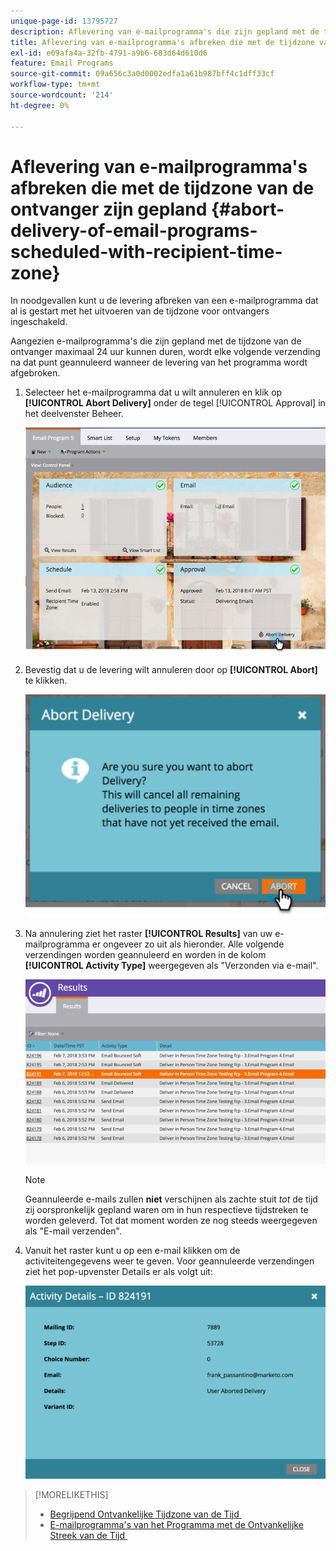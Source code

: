 ```yaml
---
unique-page-id: 13795727
description: Aflevering van e-mailprogramma's die zijn gepland met de tijdzone voor ontvangers - Marketo Docs - Productdocumentatie
title: Aflevering van e-mailprogramma's afbreken die met de tijdzone van de ontvanger zijn gepland
exl-id: e69afa4a-32fb-4791-a9b6-683d64d610d6
feature: Email Programs
source-git-commit: 09a656c3a0d0002edfa1a61b987bff4c1dff33cf
workflow-type: tm+mt
source-wordcount: '214'
ht-degree: 0%

---
```


# Aflevering van e-mailprogramma&#39;s afbreken die met de tijdzone van de ontvanger zijn gepland {#abort-delivery-of-email-programs-scheduled-with-recipient-time-zone}

In noodgevallen kunt u de levering afbreken van een e-mailprogramma dat al is gestart met het uitvoeren van de tijdzone voor ontvangers ingeschakeld.

Aangezien e-mailprogramma&#39;s die zijn gepland met de tijdzone van de ontvanger maximaal 24 uur kunnen duren, wordt elke volgende verzending na dat punt geannuleerd wanneer de levering van het programma wordt afgebroken.

1. Selecteer het e-mailprogramma dat u wilt annuleren en klik op **[!UICONTROL Abort Delivery]** onder de tegel [!UICONTROL Approval] in het deelvenster Beheer.

   ![](assets/ptz-abortdelivery.png)

1. Bevestig dat u de levering wilt annuleren door op **[!UICONTROL Abort]** te klikken.

   ![](assets/image2018-2-23-11-3a20-3a27.png)

1. Na annulering ziet het raster **[!UICONTROL Results]** van uw e-mailprogramma er ongeveer zo uit als hieronder. Alle volgende verzendingen worden geannuleerd en worden in de kolom **[!UICONTROL Activity Type]** weergegeven als &quot;Verzonden via e-mail&quot;.

   ![](assets/image2018-2-23-11-3a22-3a11.png)

   >[!NOTE]
   >
   >Geannuleerde e-mails zullen **niet** verschijnen als zachte stuit *tot* de tijd zij oorspronkelijk gepland waren om in hun respectieve tijdstreken te worden geleverd. Tot dat moment worden ze nog steeds weergegeven als &quot;E-mail verzenden&quot;.

1. Vanuit het raster kunt u op een e-mail klikken om de activiteitengegevens weer te geven. Voor geannuleerde verzendingen ziet het pop-upvenster Details er als volgt uit:

   ![](assets/image2018-2-23-11-3a30-3a46.png)

>[!MORELIKETHIS]
>
>* [&#x200B; Begrijpend Ontvankelijke Tijdzone van de Tijd &#x200B;](/help/marketo/product-docs/email-marketing/email-programs/email-program-actions/scheduling-with-recipient-time-zone/understanding-recipient-time-zone.md)
>* [&#x200B; E-mailprogramma&#39;s van het Programma met de Ontvankelijke Streek van de Tijd &#x200B;](/help/marketo/product-docs/email-marketing/email-programs/email-program-actions/scheduling-with-recipient-time-zone/schedule-email-programs-with-recipient-time-zone.md)
